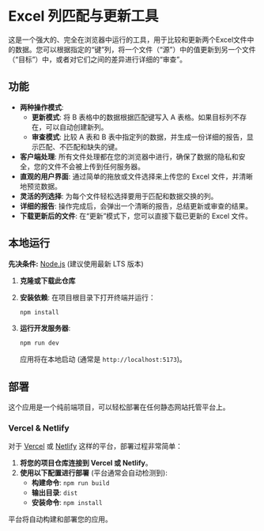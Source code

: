 # Excel 列匹配与更新工具

这是一个强大的、完全在浏览器中运行的工具，用于比较和更新两个Excel文件中的数据。您可以根据指定的“键”列，将一个文件（“源”）中的值更新到另一个文件（“目标”）中，或者对它们之间的差异进行详细的“审查”。

## 功能

- **两种操作模式**: 
  - **更新模式**: 将 B 表格中的数据根据匹配键写入 A 表格。如果目标列不存在，可以自动创建新列。
  - **审查模式**: 比较 A 表和 B 表中指定列的数据，并生成一份详细的报告，显示匹配、不匹配和缺失的键。
- **客户端处理**: 所有文件处理都在您的浏览器中进行，确保了数据的隐私和安全，您的文件不会被上传到任何服务器。
- **直观的用户界面**: 通过简单的拖放或文件选择来上传您的 Excel 文件，并清晰地预览数据。
- **灵活的列选择**: 为每个文件轻松选择要用于匹配和数据交换的列。
- **详细的报告**: 操作完成后，会弹出一个清晰的报告，总结更新或审查的结果。
- **下载更新后的文件**: 在“更新”模式下，您可以直接下载已更新的 Excel 文件。

## 本地运行

**先决条件:** [Node.js](https://nodejs.org/) (建议使用最新 LTS 版本)

1.  **克隆或下载此仓库**

2.  **安装依赖**:
    在项目根目录下打开终端并运行：
    ```bash
    npm install
    ```

3.  **运行开发服务器**:
    ```bash
    npm run dev
    ```
    应用将在本地启动 (通常是 `http://localhost:5173`)。

## 部署

这个应用是一个纯前端项目，可以轻松部署在任何静态网站托管平台上。

### Vercel & Netlify

对于 [Vercel](https://vercel.com/) 或 [Netlify](https://www.netlify.com/) 这样的平台，部署过程非常简单：

1.  **将您的项目仓库连接到 Vercel 或 Netlify**。
2.  **使用以下配置进行部署** (平台通常会自动检测到):
    -   **构建命令**: `npm run build`
    -   **输出目录**: `dist`
    -   **安装命令**: `npm install`

平台将自动构建和部署您的应用。
